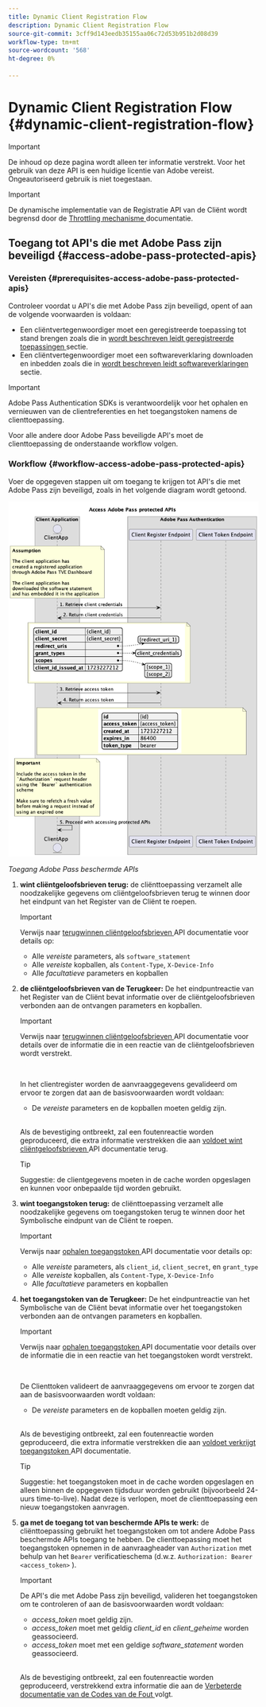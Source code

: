 ```yaml
---
title: Dynamic Client Registration Flow
description: Dynamic Client Registration Flow
source-git-commit: 3cff9d143eedb35155aa06c72d53b951b2d08d39
workflow-type: tm+mt
source-wordcount: '568'
ht-degree: 0%

---
```



# Dynamic Client Registration Flow {#dynamic-client-registration-flow}

>[!IMPORTANT]
>
> De inhoud op deze pagina wordt alleen ter informatie verstrekt. Voor het gebruik van deze API is een huidige licentie van Adobe vereist. Ongeautoriseerd gebruik is niet toegestaan.

>[!IMPORTANT]
>
> De dynamische implementatie van de Registratie API van de Cliënt wordt begrensd door de [ Throttling mechanisme ](/help/authentication/throttling-mechanism.md) documentatie.

## Toegang tot API&#39;s die met Adobe Pass zijn beveiligd {#access-adobe-pass-protected-apis}

### Vereisten {#prerequisites-access-adobe-pass-protected-apis}

Controleer voordat u API&#39;s die met Adobe Pass zijn beveiligd, opent of aan de volgende voorwaarden is voldaan:

* Een cliëntvertegenwoordiger moet een geregistreerde toepassing tot stand brengen zoals die in [ wordt beschreven leidt geregistreerde toepassingen ](../dynamic-client-registration-overview.md#manage-registered-applications) sectie.
* Een cliëntvertegenwoordiger moet een softwareverklaring downloaden en inbedden zoals die in [ wordt beschreven leidt softwareverklaringen ](../dynamic-client-registration-overview.md#manage-software-statements) sectie.

>[!IMPORTANT]
>
> Adobe Pass Authentication SDKs is verantwoordelijk voor het ophalen en vernieuwen van de clientreferenties en het toegangstoken namens de clienttoepassing.
> 
> Voor alle andere door Adobe Pass beveiligde API&#39;s moet de clienttoepassing de onderstaande workflow volgen.

### Workflow {#workflow-access-adobe-pass-protected-apis}

Voer de opgegeven stappen uit om toegang te krijgen tot API&#39;s die met Adobe Pass zijn beveiligd, zoals in het volgende diagram wordt getoond.

![ Toegang Adobe Pass beschermde APIs ](../../assets/dcr-api/dcr-api-access-adobe-pass-protected-apis.png)

*Toegang Adobe Pass beschermde APIs*

1. **wint cliëntgeloofsbrieven terug:** de cliënttoepassing verzamelt alle noodzakelijke gegevens om cliëntgeloofsbrieven terug te winnen door het eindpunt van het Register van de Cliënt te roepen.

   >[!IMPORTANT]
   >
   > Verwijs naar [ terugwinnen cliëntgeloofsbrieven ](../apis/dynamic-client-registration-apis-retrieve-client-credentials.md#request) API documentatie voor details op:
   >
   > * Alle _vereiste_ parameters, als `software_statement`
   > * Alle _vereiste_ kopballen, als `Content-Type`, `X-Device-Info`
   > * Alle _facultatieve_ parameters en kopballen

1. **de cliëntgeloofsbrieven van de Terugkeer:** De het eindpuntreactie van het Register van de Cliënt bevat informatie over de cliëntgeloofsbrieven verbonden aan de ontvangen parameters en kopballen.

   >[!IMPORTANT]
   >
   > Verwijs naar [ terugwinnen cliëntgeloofsbrieven ](../apis/dynamic-client-registration-apis-retrieve-client-credentials.md#success) API documentatie voor details over de informatie die in een reactie van de cliëntgeloofsbrieven wordt verstrekt.
   >
   > <br/>
   >
   > In het clientregister worden de aanvraaggegevens gevalideerd om ervoor te zorgen dat aan de basisvoorwaarden wordt voldaan:
   >
   > * De _vereiste_ parameters en de kopballen moeten geldig zijn.
   >
   > <br/>
   >
   > Als de bevestiging ontbreekt, zal een foutenreactie worden geproduceerd, die extra informatie verstrekken die aan [ voldoet wint cliëntgeloofsbrieven ](../apis/dynamic-client-registration-apis-retrieve-client-credentials.md#error) API documentatie terug.

   >[!TIP]
   >
   > Suggestie: de clientgegevens moeten in de cache worden opgeslagen en kunnen voor onbepaalde tijd worden gebruikt.

1. **wint toegangstoken terug:** de cliënttoepassing verzamelt alle noodzakelijke gegevens om toegangstoken terug te winnen door het Symbolische eindpunt van de Cliënt te roepen.

   >[!IMPORTANT]
   >
   > Verwijs naar [ ophalen toegangstoken ](../apis/dynamic-client-registration-apis-retrieve-access-token.md#request) API documentatie voor details op:
   >
   > * Alle _vereiste_ parameters, als `client_id`, `client_secret`, en `grant_type`
   > * Alle _vereiste_ kopballen, als `Content-Type`, `X-Device-Info`
   > * Alle _facultatieve_ parameters en kopballen

1. **het toegangstoken van de Terugkeer:** De het eindpuntreactie van het Symbolische van de Cliënt bevat informatie over het toegangstoken verbonden aan de ontvangen parameters en kopballen.

   >[!IMPORTANT]
   >
   > Verwijs naar [ ophalen toegangstoken ](../apis/dynamic-client-registration-apis-retrieve-access-token.md#success) API documentatie voor details over de informatie die in een reactie van het toegangstoken wordt verstrekt.
   >
   > <br/>
   >
   > De Clienttoken valideert de aanvraaggegevens om ervoor te zorgen dat aan de basisvoorwaarden wordt voldaan:
   >
   > * De _vereiste_ parameters en de kopballen moeten geldig zijn.
   >
   > <br/>
   >
   > Als de bevestiging ontbreekt, zal een foutenreactie worden geproduceerd, die extra informatie verstrekken die aan [ voldoet verkrijgt toegangstoken ](../apis/dynamic-client-registration-apis-retrieve-access-token.md#error) API documentatie.

   >[!TIP]
   >
   > Suggestie: het toegangstoken moet in de cache worden opgeslagen en alleen binnen de opgegeven tijdsduur worden gebruikt (bijvoorbeeld 24-uurs time-to-live). Nadat deze is verlopen, moet de clienttoepassing een nieuw toegangstoken aanvragen.

1. **ga met de toegang tot van beschermde APIs te werk:** de cliënttoepassing gebruikt het toegangstoken om tot andere Adobe Pass beschermde APIs toegang te hebben. De clienttoepassing moet het toegangstoken opnemen in de aanvraagheader van `Authorization` met behulp van het `Bearer` verificatieschema (d.w.z. `Authorization: Bearer <access_token>` ).

   >[!IMPORTANT]
   >
   > De API&#39;s die met Adobe Pass zijn beveiligd, valideren het toegangstoken om te controleren of aan de basisvoorwaarden wordt voldaan:
   >
   > * _access_token_ moet geldig zijn.
   > * _access_token_ moet met geldig _client_id_ en _client_geheime_ worden geassocieerd.
   > * _access_token_ moet met een geldige _software_statement_ worden geassocieerd.
   >
   > <br/>
   >
   > Als de bevestiging ontbreekt, zal een foutenreactie worden geproduceerd, verstrekkend extra informatie die aan de [ Verbeterde documentatie van de Codes van de Fout ](../../enhanced-error-codes.md) volgt.
